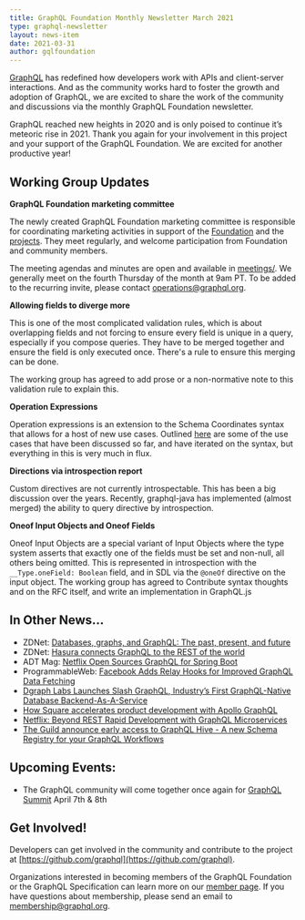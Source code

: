 ```yaml
---
title: GraphQL Foundation Monthly Newsletter March 2021
type: graphql-newsletter
layout: news-item
date: 2021-03-31
author: gqlfoundation
---
```


[GraphQL](https://graphql.org/) has redefined how developers work with APIs and client-server interactions. And as the community works hard to foster the growth and adoption of GraphQL, we are excited to share the work of the community and discussions via the monthly GraphQL Foundation newsletter.

GraphQL reached new heights in 2020 and is only poised to continue it’s meteoric rise in 2021. Thank you again for your involvement in this project and your support of the GraphQL Foundation. We are excited for another productive year!

## Working Group Updates

**GraphQL Foundation marketing committee**

The newly created GraphQL Foundation marketing committee is responsible for coordinating marketing activities in support of the [Foundation](https://foundation.graphql.org/) and the [projects](https://github.com/graphql). They meet regularly, and welcome participation from Foundation and community members.

The meeting agendas and minutes are open and available in [meetings/](https://github.com/graphql/marketing/blob/main/meetings). We generally meet on the fourth Thursday of the month at 9am PT. To be added to the recurring invite, please contact operations@graphql.org.

**Allowing fields to diverge more**

This is one of the most complicated validation rules, which is about overlapping fields and not forcing to ensure every field is unique in a query, especially if you compose queries. They have to be merged together and ensure the field is only executed once. There's a rule to ensure this merging can be done.

The working group has agreed to add prose or a non-normative note to this validation rule to explain this. 

**Operation Expressions**

Operation expressions is an extension to the Schema Coordinates syntax that allows for a host of new use cases. Outlined [here](https://github.com/graphql/graphql-spec/pull/823) are  some of the use cases that have been discussed so far, and have iterated on the syntax, but everything in this is very much in flux. 

**Directions via introspection report**

Custom directives are not currently introspectable. This has been a big discussion over the years. Recently, graphql-java has implemented (almost merged) the ability to query directive by introspection. 

**Oneof Input Objects and Oneof Fields**

Oneof Input Objects are a special variant of Input Objects where the type system asserts that exactly one of the fields must be set and non-null, all others being omitted. This is represented in introspection with the `__Type.oneField: Boolean` field, and in SDL via the `@oneOf` directive on the input object. The working group has agreed to Contribute syntax thoughts and on the RFC itself, and write an implementation in GraphQL.js

## In Other News...

*   ZDNet: [Databases, graphs, and GraphQL: The past, present, and future](https://www.zdnet.com/article/databases-graphs-and-graphql-past-present-and-future/)
*   ZDNet: [Hasura connects GraphQL to the REST of the world](https://www.zdnet.com/article/hasura-connects-graphql-to-the-rest-of-the-world/)
*   ADT Mag: [Netflix Open Sources GraphQL for Spring Boot](https://adtmag.com/articles/2021/02/17/netflix-open-sources-graphql-for-spring-boot.aspx)
*   ProgrammableWeb: [Facebook Adds Relay Hooks for Improved GraphQL Data Fetching](https://www.programmableweb.com/news/facebook-adds-relay-hooks-improved-graphql-data-fetching/brief/2021/03/11)
*   [Dgraph Labs Launches Slash GraphQL, Industry’s First GraphQL-Native Database Backend-As-A-Service](https://www.globenewswire.com/news-release/2020/09/10/2091563/0/en/Dgraph-Labs-Launches-Slash-GraphQL-Industry-s-First-GraphQL-Native-Database-Backend-As-A-Service.html)
*   [How Square accelerates product development with Apollo GraphQL](https://www.apollographql.com/blog/how-square-accelerates-product-development-with-apollo-graphql/)
*   [Netflix: Beyond REST Rapid Development with GraphQL Microservices](https://netflixtechblog.com/beyond-rest-1b76f7c20ef6)
*   [The Guild announce early access to GraphQL Hive - A new Schema Registry for your GraphQL Workflows](https://the-guild.dev/blog/graphql-hive-preview)

## Upcoming Events:

*   The GraphQL community will come together once again for [GraphQL Summit](https://summit.graphql.com/) April 7th & 8th

## Get Involved!

Developers can get involved in the community and contribute to the project at [https://github.com/graphql](https://github.com/graphql).

Organizations interested in becoming members of the GraphQL Foundation or the GraphQL Specification can learn more on our [member page](https://foundation.graphql.org/join). If you have questions about membership, please send an email to membership@graphql.org.
